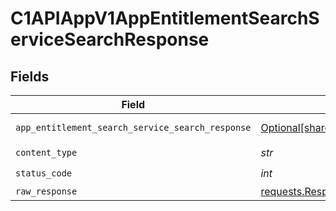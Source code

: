 # C1APIAppV1AppEntitlementSearchServiceSearchResponse


## Fields

| Field                                                                                                                          | Type                                                                                                                           | Required                                                                                                                       | Description                                                                                                                    |
| ------------------------------------------------------------------------------------------------------------------------------ | ------------------------------------------------------------------------------------------------------------------------------ | ------------------------------------------------------------------------------------------------------------------------------ | ------------------------------------------------------------------------------------------------------------------------------ |
| `app_entitlement_search_service_search_response`                                                                               | [Optional[shared.AppEntitlementSearchServiceSearchResponse]](../../models/shared/appentitlementsearchservicesearchresponse.md) | :heavy_minus_sign:                                                                                                             | Successful response                                                                                                            |
| `content_type`                                                                                                                 | *str*                                                                                                                          | :heavy_check_mark:                                                                                                             | N/A                                                                                                                            |
| `status_code`                                                                                                                  | *int*                                                                                                                          | :heavy_check_mark:                                                                                                             | N/A                                                                                                                            |
| `raw_response`                                                                                                                 | [requests.Response](https://requests.readthedocs.io/en/latest/api/#requests.Response)                                          | :heavy_minus_sign:                                                                                                             | N/A                                                                                                                            |